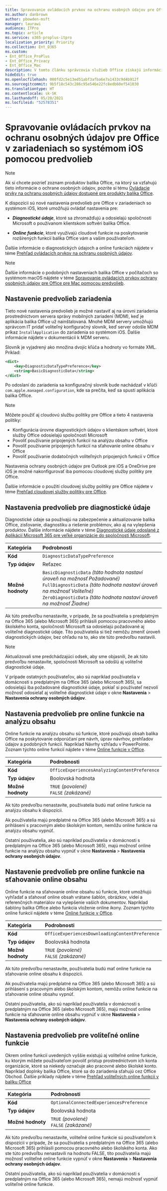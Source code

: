 ```yaml
---
title: Spravovanie ovládacích prvkov na ochranu osobných údajov pre Office v zariadeniach so systémom iOS pomocou predvolieb
ms.author: danbrown
author: pbowden-msft
manager: laurawi
audience: ITPro
ms.topic: article
ms.service: o365-proplus-itpro
localization_priority: Priority
ms.collection: Ent_O365
ms.custom:
- Ent_Office_ProPlus
- Ent_Office_Privacy
- Ent_Office_Mac
description: V tomto článku správcovia služieb Office získajú informácie o postupoch spravovania nastavení ochrany osobných údajov v zariadeniach so systémom iOS.
hideEdit: true
ms.openlocfilehash: 000fd2c5e13ed51abf3afba6e7a1433c9d4b912f
ms.sourcegitcommit: 9b5f18c543c286c95e546e22fc8edb60ef541030
ms.translationtype: HT
ms.contentlocale: sk-SK
ms.lasthandoff: 05/20/2021
ms.locfileid: "52578351"
---
```

# <a name="use-preferences-to-manage-privacy-controls-for-office-on-ios-devices"></a>Spravovanie ovládacích prvkov na ochranu osobných údajov pre Office v zariadeniach so systémom iOS pomocou predvolieb

> [!NOTE]
> Ak si chcete pozrieť zoznam produktov balíka Office, na ktorý sa vzťahujú tieto informácie o ochrane osobných údajov, pozrite si tému [Ovládacie prvky na ochranu osobných údajov dostupné pre produkty balíka Office](products-versions-privacy-controls.md).

K dispozícii sú nové nastavenia predvolieb pre Office v zariadeniach so systémom iOS, ktoré umožňujú ovládať nastavenia pre:

- ***Diagnostické údaje***, ktoré sa zhromažďujú a odosielajú spoločnosti Microsoft o používanom klientskom softvéri balíka Office.

- ***Online funkcie***, ktoré využívajú cloudové funkcie na poskytovanie rozšírených funkcií balíka Office vám a vašim používateľom.

Ďalšie informácie o diagnostických údajoch a online funkciách nájdete v téme [Prehľad ovládacích prvkov na ochranu osobných údajov](overview-privacy-controls.md).

> [!NOTE]
> Ďalšie informácie o podobných nastaveniach balíka Office v počítačoch so systémom macOS nájdete v téme [Spravovanie ovládacích prvkov ochrany osobných údajov pre Office pre Mac pomocou predvolieb](mac-privacy-preferences.md).


## <a name="setting-device-preferences"></a>Nastavenie predvolieb zariadenia
Tieto nové nastavenia predvolieb je možné nastaviť aj na úrovni zariadenia prostredníctvom servera správy mobilných zariadení (MDM), keď je aplikácia balíka Office už nainštalovaná. Mnohé MDM servery umožňujú správcom IT pridať voliteľný konfiguračný slovník, keď server odošle MDM príkaz `InstallApplication` do zariadenia so systémom iOS. Ďalšie informácie nájdete v dokumentácii k MDM serveru.

Slovník je vyjadrený ako množina dvojíc kľúča a hodnoty vo formáte XML. Príklad:

```xml
<dict>
    <key>DiagnosticDataTypePreference</key>
    <string>BasicDiagnosticData</string>
</dict>
```

Po odoslaní do zariadenia sa konfiguračný slovník bude nachádzať v kľúči `com.apple.managed.configuration`, kde sa prečíta, keď sa spustí aplikácia balíka Office.

> [!NOTE]
> Môžete použiť aj cloudovú službu politiky pre Office a tieto 4 nastavenia politiky:
> - Konfigurácia úrovne diagnostických údajov o klientskom softvéri, ktoré služby Office odosielajú spoločnosti Microsoft
> - Povoliť používanie pripojených funkcií na analýzu obsahu v Office
> - Povoliť používanie pripojených funkcií na sťahovanie online obsahu v Office
> - Povoliť používanie dodatočných voliteľných pripojených funkcií v Office
>
> Nastavenia ochrany osobných údajov pre Outlook pre iOS a OneDrive pre iOS je možné nakonfigurovať iba pomocou cloudovej služby politiky pre Office.
>
> Ďalšie informácie o použití cloudovej služby politiky pre Office nájdete v téme [Prehľad cloudovej služby politiky pre Office](../overview-office-cloud-policy-service.md).

## <a name="preference-setting-for-diagnostic-data"></a>Nastavenia predvolieb pre diagnostické údaje

Diagnostické údaje sa používajú na zabezpečenie a aktualizovanie balíka Office, zisťovanie, diagnostiku a riešenie problémov, ako aj na vylepšenia produktov. Ďalšie informácie nájdete v téme [Diagnostické údaje odoslané z Aplikácií Microsoft 365 pre veľké organizácie do spoločnosti Microsoft](overview-privacy-controls.md#diagnostic-data-sent-from-microsoft-365-apps-for-enterprise-to-microsoft).

|Kategória|Podrobnosti|
|:-----|:-----|
|**Kód**  | `DiagnosticDataTypePreference`  |
|**Typ údajov**  | Reťazec |
|**Možné hodnoty**  | `BasicDiagnosticData` *(táto hodnota nastaví úroveň na možnosť Požadované)* <br/> `FullDiagnosticData` *(táto hodnota nastaví úroveň na možnosť Voliteľné)* <br/> `ZeroDiagnosticData` *(táto hodnota nastaví úroveň na možnosť Žiadne)* |

Ak túto predvoľbu nenastavíte, v prípade, že sa používatelia s predplatným na Office 365 (alebo Microsoft 365) prihlásili pomocou pracovného alebo školského konta, spoločnosti Microsoft sa odosielajú požadované aj voliteľné diagnostické údaje. Títo používatelia si tiež nemôžu zmeniť úroveň diagnostických údajov, bez ohľadu na to, ako ste túto predvoľbu nastavili.

> [!NOTE]
> Aktualizovali sme predchádzajúci odsek, aby sme objasnili, že ak túto predvoľbu nenastavíte, spoločnosti Microsoft sa odošlú aj voliteľné diagnostické údaje.

V prípade ostatných používateľov, ako sú napríklad používatelia v domácnosti s predplatným na Office 365 (alebo Microsoft 365), sa odosielajú iba požadované diagnostické údaje, pokiaľ si používateľ nezvolí možnosť odosielať aj voliteľné diagnostické údaje v okne **Nastavenia** > **Nastavenia ochrany osobných údajov**.


## <a name="preference-setting-for-connected-experiences-that-analyze-your-content"></a>Nastavenia predvolieb pre online funkcie na analýzu obsahu

Online funkcie na analýzu obsahu sú funkcie, ktoré používajú obsah balíka Office na poskytovanie odporúčaní pre návrh, úprav návrhov, prehľadov údajov a podobných funkcií. Napríklad Návrhy vzhľadu v PowerPointe. Zoznam týchto online funkcií nájdete v téme [Online funkcie v Office](connected-experiences.md).

|Kategória|Podrobnosti|
|:-----|:-----|
|**Kód**  | `OfficeExperiencesAnalyzingContentPreference`  |
|**Typ údajov**  | Boolovská hodnota |
|**Možné hodnoty**  | `TRUE` *(povolené)* <br/> `FALSE` *(zakázané)*|


Ak túto predvoľbu nenastavíte, používatelia budú mať online funkcie na analýzu obsahu k dispozícii.

Ak používatelia majú predplatné na Office 365 (alebo Microsoft 365) a sú prihlásení s pracovným alebo školským kontom, nemôžu online funkcie na analýzu obsahu vypnúť.

Ostatní používatelia, ako sú napríklad používatelia v domácnosti s predplatným na Office 365 (alebo Microsoft 365), majú možnosť online funkcie na analýzu obsahu vypnúť v okne **Nastavenia** > **Nastavenia ochrany osobných údajov**.

## <a name="preference-setting-for-connected-experiences-that-download-online-content"></a>Nastavenie predvolieb pre online funkcie na sťahovanie online obsahu

Online funkcie na sťahovanie online obsahu sú funkcie, ktoré umožňujú vyhľadať a sťahovať online obsah vrátane šablón, obrázkov, videí a referenčných materiálov na vylepšenie vašich dokumentov. Napríklad šablóny balíka Office alebo funkcia vloženie online ikony. Zoznam týchto online funkcií nájdete v téme [Online funkcie v Office](connected-experiences.md).

|Kategória|Podrobnosti|
|:-----|:-----|
|**Kód**  | `OfficeExperiencesDownloadingContentPreference`  |
|**Typ údajov**  | Boolovská hodnota |
|**Možné hodnoty**  | `TRUE` *(povolené)* <br/> `FALSE` *(zakázané)*|


Ak túto predvoľbu nenastavíte, používatelia budú mať online funkcie na sťahovanie online obsahu k dispozícii.

Ak používatelia majú predplatné na Office 365 (alebo Microsoft 365) a sú prihlásení s pracovným alebo školským kontom, nemôžu online funkcie na sťahovanie online obsahu vypnúť.

Ostatní používatelia, ako sú napríklad používatelia v domácnosti s predplatným na Office 365 (alebo Microsoft 365), majú možnosť online funkcie na sťahovanie online obsahu vypnúť v okne **Nastavenia** > **Nastavenia ochrany osobných údajov**.

## <a name="preference-setting-for-optional-connected-experiences"></a>Nastavenia predvolieb pre voliteľné online funkcie

Okrem online funkcií uvedených vyššie existujú aj voliteľné online funkcie, ku ktorým môžete používateľom povoliť prístup prostredníctvom ich konta organizácie, ktoré sa niekedy označuje ako pracovné alebo školské konto. Napríklad doplnky balíka Office, ktoré sa do zariadenia sťahujú cez Office Obchod. Ďalšie príklady nájdete v téme [Prehľad voliteľných online funkcií v balíku Office](optional-connected-experiences.md)

|Kategória|Podrobnosti|
|:-----|:-----|
|**Kód**  | `OptionalConnectedExperiencesPreference`  |
|**Typ údajov**  | Boolovská hodnota |
|**Možné hodnoty**  | `TRUE` *(povolené)* <br/> `FALSE` *(zakázané)*|


Ak túto predvoľbu nenastavíte, voliteľné online funkcie sú používateľom k dispozícii v prípade, že sa používatelia s predplatným na Office 365 (alebo Microsoft 365) prihlásili pomocou pracovného alebo školského konta. Ako ste túto predvoľbu nenastavili na hodnotu FALSE, títo používatelia majú možnosť voliteľné online funkcie vypnúť v okne **Nastavenia** > **Nastavenia ochrany osobných údajov**.

Ostatní používatelia, ako sú napríklad používatelia v domácnosti s predplatným na Office 365 (alebo Microsoft 365), nemajú možnosť vypnúť voliteľné online funkcie.